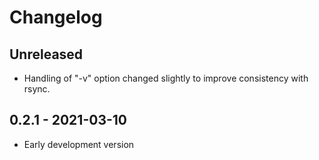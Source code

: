 # Changelog

## Unreleased

- Handling of "-v" option changed slightly to improve consistency with rsync.

## 0.2.1 - 2021-03-10

- Early development version
